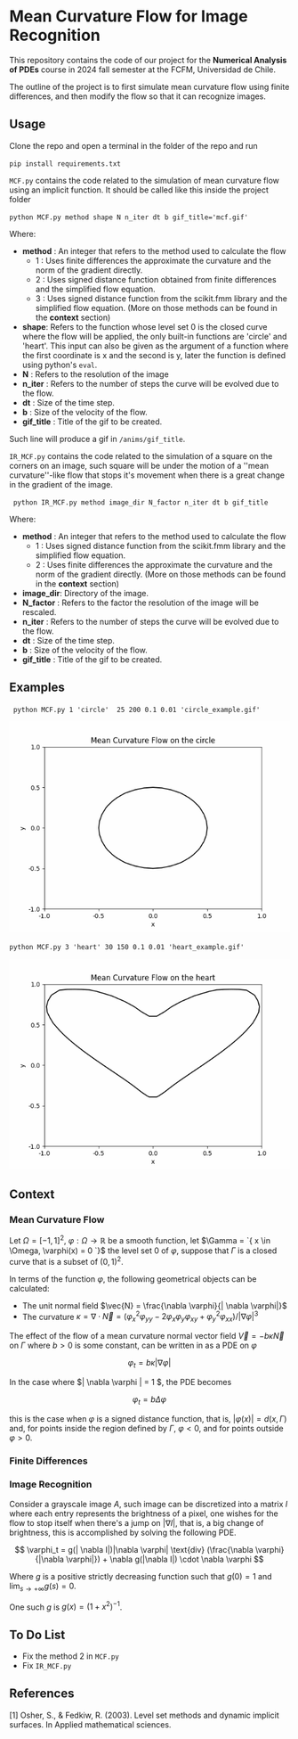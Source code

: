 # Mean Curvature Flow for Image Recognition

This repository contains the code of our project for the **Numerical Analysis of PDEs** course in 2024 fall semester at the FCFM, Universidad de Chile.

The outline of the project is to first simulate mean curvature flow using finite differences, and then modify the flow so that it can recognize images.

## Usage

Clone the repo and open a terminal in the folder of the repo and run 

`pip install requirements.txt`

 ``MCF.py`` contains the code related to the simulation of mean curvature flow using an implicit function.
It should be called like this inside the project folder 

` python MCF.py method shape N n_iter dt b gif_title='mcf.gif' `

Where:
- **method** : An integer that refers to the method used to calculate the flow
  - 1 : Uses finite differences the approximate the curvature and the norm of the gradient directly.
  - 2 : Uses signed distance function obtained from finite differences and the simplified flow equation.
  - 3 : Uses signed distance function from the scikit.fmm library and the simplified flow equation.
    (More on those methods can be found in the **context** section)
- **shape**: Refers to the function whose level set 0 is the closed curve where the flow will be applied, the only built-in functions are 'circle' and 'heart'. This input can also be given as the argument of a function where the first coordinate is x and the second is y, later the function is defined using python's `eval`.
- **N** : Refers to the resolution of the image
- **n_iter** : Refers to the number of steps the curve will be evolved due to the flow.
- **dt** : Size of the time step.
- **b** : Size of the velocity of the flow.
- **gif_title** : Title of the gif to be created.

Such line will produce a gif in `/anims/gif_title`.

``IR_MCF.py`` contains the code related to the simulation of a square on the corners on an image, such square will be under the motion of a ''mean curvature''-like flow that stops it's movement when there is a great change in the gradient of the image.

`` python IR_MCF.py method image_dir N_factor n_iter dt b gif_title``

Where:
- **method** : An integer that refers to the method used to calculate the flow
  - 1 : Uses signed distance function from the scikit.fmm library and the simplified flow equation.
  - 2 : Uses finite differences the approximate the curvature and the norm of the gradient directly.
    (More on those methods can be found in the **context** section)
- **image_dir**: Directory of the image.
- **N_factor** : Refers to the factor the resolution of the image will be rescaled. 
- **n_iter** : Refers to the number of steps the curve will be evolved due to the flow.
- **dt** : Size of the time step.
- **b** : Size of the velocity of the flow.
- **gif_title** : Title of the gif to be created.

## Examples

` python MCF.py 1 'circle'  25 200 0.1 0.01 'circle_example.gif'`

![circle example](/anims/circle_example.gif)

`python MCF.py 3 'heart' 30 150 0.1 0.01 'heart_example.gif'`

![heart example](/anims/heart_example.gif)

## Context

### Mean Curvature Flow

Let $\Omega = [-1,1]^2$, $\varphi: \Omega \to \mathbb{R}$ be a smooth function, let $\Gamma = `{ x \in \Omega, \varphi(x) = 0 `}$ the level set $0$ of $\varphi$, suppose that $\Gamma$ is a closed curve that is a subset of $(0,1)^2$.

In terms of the function $\varphi$, the following geometrical objects can be calculated:
- The unit normal field $\vec{N} = \frac{\nabla \varphi}{| \nabla \varphi|}$
- The curvature $\kappa = \nabla \cdot \vec{N} =  (\varphi_x^2 \varphi_{yy} - 2\varphi_x\varphi_y \varphi_{xy}+\varphi_y^2\varphi_{xx} )/|\nabla \varphi|^3$

The effect of the flow of a mean curvature normal vector field $\vec{V} = -b\kappa \vec{N}$ on $\Gamma$ where $b > 0$ is some constant, can be written in as a PDE on $\varphi$

$$
  \varphi_t = b\kappa | \nabla \varphi | 
$$

In the case where $| \nabla \varphi | = 1 $, the PDE becomes

$$
  \varphi_t = b \Delta \varphi
$$

this is the case when $\varphi$ is a signed distance function, that is, $|\varphi(x)| = d(x, \Gamma)$ and, for points inside the region defined by $\Gamma$, $\varphi < 0$, and for points outside $\varphi > 0$.

### Finite Differences

### Image Recognition

Consider a grayscale image $A$, such image can be discretized into a matrix $I$ where each entry represents the brightness of a pixel, one wishes for the flow to stop itself when there's a jump on $|\nabla I|$, that is, a big change of brightness, this is accomplished by solving the following PDE.

$$
\varphi_t = g(| \nabla I|)|\nabla \varphi|  \text{div} (\frac{\nabla \varphi}{|\nabla \varphi|}) + \nabla g(|\nabla I|) \cdot \nabla \varphi
$$

Where $g$ is a positive strictly decreasing function such that $g(0) = 1$ and $\lim_{s \to + \infty}g(s) = 0$.

One such $g$ is $g(x) = (1+x^2)^{-1}$.

## To Do List
- Fix the method 2 in `MCF.py`
- Fix `IR_MCF.py`

## References

[1] Osher, S., & Fedkiw, R. (2003). Level set methods and dynamic implicit surfaces. In Applied mathematical sciences. 